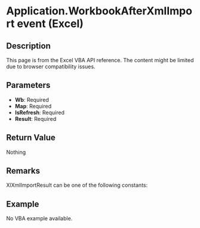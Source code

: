 # Application.WorkbookAfterXmlImport event (Excel)

## Description
This page is from the Excel VBA API reference. The content might be limited due to browser compatibility issues.

## Parameters
- **Wb**: Required
- **Map**: Required
- **IsRefresh**: Required
- **Result**: Required

## Return Value
Nothing

## Remarks
XlXmlImportResult can be one of the following constants:

## Example
No VBA example available.
